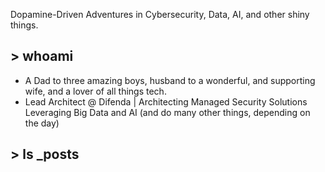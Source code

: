 Dopamine-Driven Adventures in Cybersecurity, Data, AI, and other shiny things.

## > whoami

- A Dad to three amazing boys, husband to a wonderful, and supporting wife, and a lover of all things tech.
- Lead Architect @ Difenda \| Architecting Managed Security Solutions Leveraging Big Data and AI (and do many other things, depending on the day)

## > ls _posts
<!-- Header for posts on the rendered site -->
